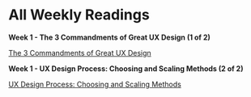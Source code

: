 # All Weekly Readings

**Week 1 - The 3 Commandments of Great UX Design (1 of 2)**

[The 3 Commandments of Great UX Design](https://www.fastcompany.com/3054616/the-3-commandments-of-great-ux-design)

**Week 1 - UX Design Process: Choosing and Scaling Methods (2 of 2)**

[UX Design Process: Choosing and Scaling Methods](https://uxplanet.org/ux-design-process-96ccd8aa021d)